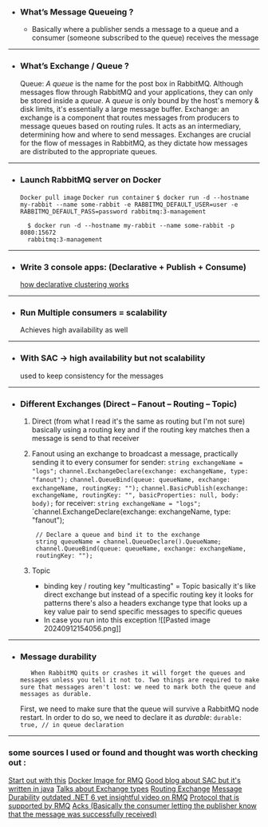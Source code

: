 
- ### What’s Message Queueing ?
	- Basically where a publisher sends a message to a queue and a consumer (someone subscribed to the queue) receives the message

---
- ### What’s Exchange / Queue ?
	Queue:
		_A queue_ is the name for the post box in RabbitMQ. Although messages flow through RabbitMQ and your applications, they can only be stored inside a _queue_. A _queue_ is only bound by the host's memory & disk limits, it's essentially a large message buffer.
	Exchange:
		an exchange is a component that routes messages from producers to message queues based on routing rules. It acts as an intermediary, determining how and where to send messages. Exchanges are crucial for the flow of messages in RabbitMQ, as they dictate how messages are distributed to the appropriate queues.
---
- ### Launch RabbitMQ server on Docker
	`Docker pull image`
	`Docker run container`
		`$ docker run -d --hostname my-rabbit --name some-rabbit -e RABBITMQ_DEFAULT_USER=user -e RABBITMQ_DEFAULT_PASS=password rabbitmq:3-management`
		
		$ docker run -d --hostname my-rabbit --name some-rabbit -p 8080:15672
		rabbitmq:3-management
		
---
- ### Write 3 console apps: (Declarative + Publish + Consume)
	[how declarative clustering works](https://www.rabbitmq.com/docs/clustering)
	
---
- ### Run Multiple consumers = scalability
	Achieves high availability as well
---
- ### With SAC -> high availability but not scalability 
	used to keep consistency for the messages 
---
- ### Different Exchanges (Direct – Fanout – Routing – Topic)
	1. Direct (from what I read it's the same as routing but I'm not sure)
		basically using a routing key and if the routing key matches then a message is send to that receiver
	2. Fanout
		using an exchange to broadcast a message, practically sending it to every consumer
			for sender:
			 `string exchangeName = "logs";`
             `channel.ExchangeDeclare(exchange: exchangeName, type: "fanout");`
             `channel.QueueBind(queue: queueName, exchange: exchangeName, routingKey: "");`
	           `channel.BasicPublish(exchange: exchangeName, routingKey: "", basicProperties: null, body: body);` 
		    for receiver:
	        `string exchangeName = "logs";`
            `channel.ExchangeDeclare(exchange: exchangeName, type: "fanout");
			
            // Declare a queue and bind it to the exchange
            string queueName = channel.QueueDeclare().QueueName;
            channel.QueueBind(queue: queueName, exchange: exchangeName,
            routingKey: "");
	3. Topic
		-  binding key / routing key "multicasting" = Topic basically it's like direct exchange but instead of a specific routing key it looks for patterns there's also a headers exchange type that looks up a key value pair to send specific messages to specific queues 
		- In case you run into this exception
		![[Pasted image 20240912154056.png]]
---
- ### Message durability
		 When RabbitMQ quits or crashes it will forget the queues and messages unless you tell it not to. Two things are required to make sure that messages aren't lost: we need to mark both the queue and messages as durable.
	First, we need to make sure that the queue will survive a RabbitMQ node restart. In order to do so, we need to declare it as _durable_: 
	`durable: true, // in queue declaration` 
---
### some sources I used or found and thought was worth checking out :
[Start out with this](https://www.rabbitmq.com/tutorials#queue-tutorials)
[Docker Image for RMQ](https://hub.docker.com/_/rabbitmq)
[Good blog about SAC but it's written in java](https://www.rabbitmq.com/blog/2022/07/05/rabbitmq-3-11-feature-preview-single-active-consumer-for-streams)
[Talks about Exchange types](https://www.cogin.com/articles/rabbitmq/rabbitmq-exchanges-guide.php)
[Routing Exchange](https://www.rabbitmq.com/tutorials/tutorial-four-dotnet)
[Message Durability](https://www.rabbitmq.com/tutorials/tutorial-two-dotnet#message-durability)
[outdated .NET 6 yet insightful video on RMQ](https://www.youtube.com/watch?v=eEipVEq8F1k)
[Protocol that is supported by RMQ](https://www.rabbitmq.com/tutorials/amqp-concepts#exchange-fanout)
[Acks (Basically the consumer letting the publisher know that the message was successfully received) ](https://www.rabbitmq.com/docs/confirms)




